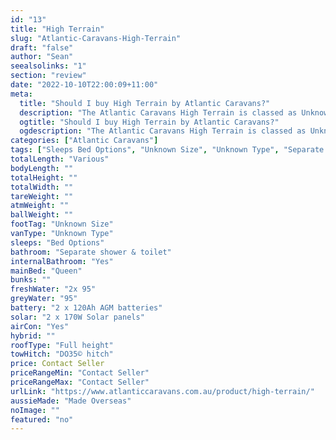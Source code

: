 ```yaml
---
id: "13"
title: "High Terrain"
slug: "Atlantic-Caravans-High-Terrain"
draft: "false"
author: "Sean"
seealsolinks: "1"
section: "review"
date: "2022-10-10T22:00:09+11:00"
meta:
  title: "Should I buy High Terrain by Atlantic Caravans?"
  description: "The Atlantic Caravans High Terrain is classed as Unknown Type, and sleeps Bed Options people. It is Made Overseas and comes in at Unknown Size. It generally has Separate shower & toilet."
  ogtitle: "Should I buy High Terrain by Atlantic Caravans?"
  ogdescription: "The Atlantic Caravans High Terrain is classed as Unknown Type, and sleeps Bed Options people. It is Made Overseas and comes in at Unknown Size. It generally has Separate shower & toilet."
categories: ["Atlantic Caravans"]
tags: ["Sleeps Bed Options", "Unknown Size", "Unknown Type", "Separate shower & toilet", "Full height", "Price Unknown", "Made Overseas"]
totalLength: "Various"
bodyLength: ""
totalHeight: ""
totalWidth: ""
tareWeight: ""
atmWeight: ""
ballWeight: ""
footTag: "Unknown Size"
vanType: "Unknown Type"
sleeps: "Bed Options"
bathroom: "Separate shower & toilet"
internalBathroom: "Yes"
mainBed: "Queen"
bunks: ""
freshWater: "2x 95"
greyWater: "95"
battery: "2 x 120Ah AGM batteries"
solar: "2 x 170W Solar panels"
airCon: "Yes"
hybrid: ""
roofType: "Full height"
towHitch: "DO35© hitch"
price: Contact Seller
priceRangeMin: "Contact Seller"
priceRangeMax: "Contact Seller"
urlLink: "https://www.atlanticcaravans.com.au/product/high-terrain/"
aussieMade: "Made Overseas"
noImage: ""
featured: "no"
---
```

